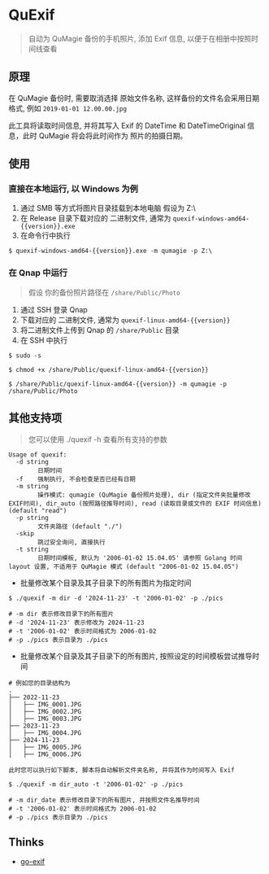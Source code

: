 # QuExif

> 自动为 QuMagie 备份的手机照片, 添加 Exif 信息, 以便于在相册中按照时间线查看


## 原理

在 QuMagie 备份时, 需要取消选择 原始文件名称, 这样备份的文件名会采用日期格式, 例如 `2019-01-01 12.00.00.jpg`

此工具将读取时间信息, 并将其写入 Exif 的 DateTime 和 DateTimeOriginal 信息，此时 QuMagie 将会将此时间作为 照片的拍摄日期。

## 使用

### 直接在本地运行, 以 Windows 为例

1. 通过 SMB 等方式将图片目录挂载到本地电脑 假设为 Z:\
2. 在 Release 目录下载对应的 二进制文件, 通常为 `quexif-windows-amd64-{{version}}.exe`
3. 在命令行中执行

```shell
$ quexif-windows-amd64-{{version}}.exe -m qumagie -p Z:\
```

### 在 Qnap 中运行

> 假设 你的备份照片路径在 `/share/Public/Photo`

1. 通过 SSH 登录 Qnap
2. 下载对应的 二进制文件, 通常为 `quexif-linux-amd64-{{version}}`
3. 将二进制文件上传到 Qnap 的 `/share/Public` 目录
4. 在 SSH 中执行

```shell
$ sudo -s 
    
$ chmod +x /share/Public/quexif-linux-amd64-{{version}}

$ /share/Public/quexif-linux-amd64-{{version}} -m qumagie -p /share/Public/Photo
```

## 其他支持项

> 您可以使用 ./quexif -h 查看所有支持的参数
```shell
Usage of quexif:
  -d string
        日期时间
  -f    强制执行, 不会检查是否已经有日期
  -m string
        操作模式: qumagie (QuMagie 备份照片处理), dir (指定文件夹批量修改 EXIF时间), dir_auto (按照路径推导时间), read (读取目录或文件的 EXIF 时间信息) (default "read")
  -p string
        文件夹路径 (default "./")
  -skip
        跳过安全询问, 直接执行
  -t string
        日期时间模板, 默认为 '2006-01-02 15.04.05' 请参照 Golang 时间 layout 设置, 不适用于 QuMagie 模式 (default "2006-01-02 15.04.05")
```

- 批量修改某个目录及其子目录下的所有图片为指定时间

```shell
$ ./quexif -m dir -d '2024-11-23' -t '2006-01-02' -p ./pics

# -m dir 表示修改目录下的所有图片
# -d '2024-11-23' 表示修改为 2024-11-23
# -t '2006-01-02' 表示时间格式为 2006-01-02
# -p ./pics 表示目录为 ./pics
```

- 批量修改某个目录及其子目录下的所有图片, 按照设定的时间模板尝试推导时间

```shell
# 例如您的目录结构为
.
├── 2022-11-23
│   ├── IMG_0001.JPG
│   ├── IMG_0002.JPG
│   ├── IMG_0003.JPG
├── 2023-11-23
│   ├── IMG_0004.JPG
├── 2024-11-23
│   ├── IMG_0005.JPG
│   ├── IMG_0006.JPG

此时您可以执行如下脚本, 脚本将自动解析文件夹名称, 并将其作为时间写入 Exif

$ ./quexif -m dir_auto -t '2006-01-02' -p ./pics

# -m dir_date 表示修改目录下的所有图片, 并按照文件名推导时间
# -t '2006-01-02' 表示时间格式为 2006-01-02
# -p ./pics 表示目录为 ./pics
```

## Thinks

- [go-exif](//github.com/dsoprea/go-exif/v3)